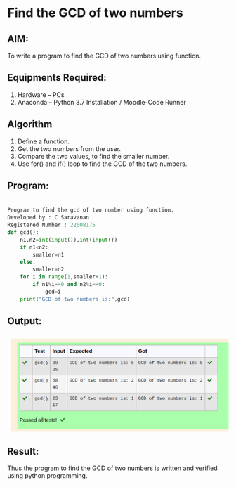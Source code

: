 # Find the GCD of two numbers

## AIM:
To write a program to find the GCD of two numbers using function.

## Equipments Required:
1. Hardware – PCs
2. Anaconda – Python 3.7 Installation / Moodle-Code  Runner

## Algorithm
1. Define a function.
2. Get the two numbers from the user.
3. Compare the two values, to find the smaller number.
4. Use for() and if() loop to find the GCD of the two numbers.

## Program:
```  py

Program to find the gcd of two number using function.
Developed by : C Saravanan 
Registered Number : 22008175
def gcd():
    n1,n2=int(input()),int(input())
    if n1<n2:
        smaller=n1
    else:
        smaller=n2
    for i in range(1,smaller+1):
        if n1%i==0 and n2%i==0:
            gcd=i
    print("GCD of two numbers is:",gcd)


```

## Output:
![gcd of two number](/gcd.jpg)


## Result:
Thus the program to find the GCD of two numbers is written and verified using python programming.
